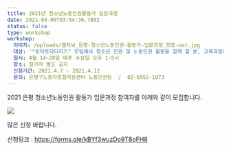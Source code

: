 ```yaml
---
title: 2021년 청소년노동인권활동가 입문과정
date: 2021-04-06T03:54:36.780Z
status: false
type: workshop
workshop:
  이미지: /uploads/웹자보_은평-청소년노동인권-활동가-입문과정_최종-out.jpg
  대상: '"토닥토닥다지기" 모임에서 청소년 인권 및 노동인권 활동을 함께 할 분, 교육과정에 100% 참여 가능한 분'
  일시: 4월 14~28일 매주 수요일 오후 1~5시
  장소: 참가자 별도 공지
  신청기간: 2021.4.7 ~ 2021.4.12
  문의: 은평구노동자종합지원센터 노동인권팀  /  02-6952-1873
---
```

2021 은평 청소년노동인권 활동가 입문과정 참여자를 아래와 같이 모집합니다.

![](/uploads/웹자보_은평-청소년노동인권-활동가-입문과정_최종-out.jpg)

많은 신청 바랍니다.

신청링크 : <https://forms.gle/kBYf3wuzDo9T8oFH8>